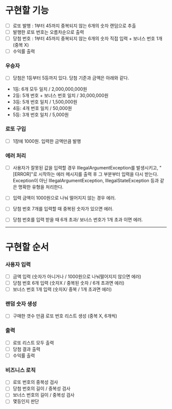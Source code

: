 # 구현할 기능
- [ ] 로또 발행 : 1부터 45까지 중복되지 않는 6개의 숫자 랜덤으로 추출
- [ ] 발행한 로또 번호는 오름차순으로 출력 
- [ ] 당첨 번호 : 1부터 45까지 중복되지 않는 6개의 숫자 직접 입력 + 보너스 번호 1개 (중복 X)
- [ ] 수익률 출력

### 우승자
- [ ] 당첨은 1등부터 5등까지 있다. 당첨 기준과 금액은 아래와 같다.
- 1등: 6개 모두 일치 / 2,000,000,000원
- 2등: 5개 번호 + 보너스 번호 일치 / 30,000,000원
- 3등: 5개 번호 일치 / 1,500,000원
- 4등: 4개 번호 일치 / 50,000원
- 5등: 3개 번호 일치 / 5,000원

### 로또 구입
- [ ] 1장에 1000원. 입력한 금액만큼 발행

### 에러 처리
- [ ] 사용자가 잘못된 값을 입력할 경우 IllegalArgumentException를 발생시키고, "[ERROR]"로 시작하는 에러 메시지를 출력 후 그 부분부터 입력을 다시 받는다.
Exception이 아닌 IllegalArgumentException, IllegalStateException 등과 같은 명확한 유형을 처리한다.
- [ ] 입력 금액이 1000원으로 나눠 떨어지지 않는 경우 에러.
- [ ] 당첨 번호 7개를 입력할 때 중복된 숫자가 있으면 에러.
- [ ] 당첨 번호를 입력 받을 때 6개 초과/ 보너스 번호가 1개 초과 이면 에러.


---

# 구현할 순서

### 사용자 입력
- [ ] 금액 입력 (숫자가 아니거나 / 1000원으로 나눠떨어지지 않으면 에러)
- [ ] 당첨 번호 6개 입력 (숫자X / 중복된 숫자 / 6개 초과면 에러)
- [ ] 보너스 번호 1개 입력 (숫자X/ 중복 / 1개 초과면 에러)

### 랜덤 숫자 생성
- [ ] 구매한 갯수 만큼 로또 번호 리스트 생성 (중복 X, 6개씩)

### 출력
- [ ] 로또 리스트 모두 출력
- [ ] 당첨 결과 출력
- [ ] 수익률 출력

### 비즈니스 로직
- [ ] 로또 번호의 중복성 검사
- [ ] 당첨 번호의 길이 / 중복성 검사
- [ ] 보너스 번호의 길이 / 중복성 검사
- [ ] 몇등인지 판단